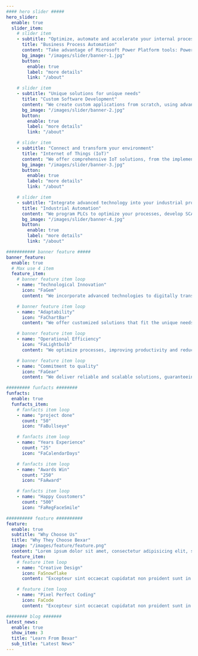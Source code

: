 ```yaml
---
#### hero slider #####
hero_slider:
  enable: true
  slider_item:
    # slider item
    - subtitle: "Optimize, automate and accelerate your internal processes"
      title: "Business Process Automation"
      content: "Take advantage of Microsoft Power Platform tools: Power Apps, Power BI, Power Automate and Power Pages to digitize and automate your business. Implement mobile, web and Business Intelligence dashboard solutions in less time and with great flexibility."
      bg_image: "/images/slider/banner-1.jpg"
      button:
        enable: true
        label: "more details"
        link: "/about"

    # slider item
    - subtitle: "Unique solutions for unique needs"
      title: "Custom Software Development"
      content: "We create custom applications from scratch, using advanced technologies like Python, web frameworks, RPA's and Machine Learning algorithms. We adapt to your specific requirements to provide you with robust and scalable software."
      bg_image: "/images/slider/banner-2.jpg"
      button:
        enable: true
        label: "more details"
        link: "/about"

    # slider item
    - subtitle: "Connect and transform your environment"
      title: "Internet of Things (IoT)"
      content: "We offer comprehensive IoT solutions, from the implementation of smart sensors to the design of networks of connected devices. Modernize your infrastructure and obtain real-time data to improve decision making."
      bg_image: "/images/slider/banner-3.jpg"
      button:
        enable: true
        label: "more details"
        link: "/about"

    # slider item
    - subtitle: "Integrate advanced technology into your industrial processes"
      title: "Industrial Automation"
      content: "We program PLCs to optimize your processes, develop SCADA systems for real-time monitoring and offer advanced process control solutions."
      bg_image: "/images/slider/banner-4.jpg"
      button:
        enable: true
        label: "more details"
        link: "/about"

########### banner feature #####
banner_feature:
  enable: true
  # Max use 4 item
  feature_item:
    # banner feature item loop
    - name: "Technological Innovation"
      icon: "FaGem"
      content: "We incorporate advanced technologies to digitally transform your company."

    # banner feature item loop
    - name: "Adaptability"
      icon: "FaChartBar"
      content: "We offer customized solutions that fit the unique needs of each business."

    # banner feature item loop
    - name: "Operational Efficiency"
      icon: "FaLightbulb"
      content: "We optimize processes, improving productivity and reducing costs through intelligent automation."

    # banner feature item loop
    - name: "Commitment to quality"
      icon: "FaGear"
      content: "We deliver reliable and scalable solutions, guaranteeing high quality standards."

######### funfacts ########
funfacts:
  enable: true
  funfacts_item:
    # fanfacts item loop
    - name: "project done"
      count: "50"
      icon: "FaBullseye"

    # fanfacts item loop
    - name: "Years Experience"
      count: "25"
      icon: "FaCalendarDays"

    # fanfacts item loop
    - name: "Awards Win"
      count: "250"
      icon: "FaAward"

    # fanfacts item loop
    - name: "Happy Coustomers"
      count: "500"
      icon: "FaRegFaceSmile"

########## feature ##########
feature:
  enable: true
  subtitle: "Why Choose Us"
  title: "Why They Choose Bexar"
  image: "/images/feature/feature.png"
  content: "Lorem ipsum dolor sit amet, consectetur adipisicing elit, sed do eius tempor incididunt ut labore."
  feature_item:
    # feature item loop
    - name: "Creative Design"
      icon: FaSnowflake
      content: "Excepteur sint occaecat cupidatat non proident sunt in culpa qui officia."

    # feature item loop
    - name: "Pixel Perfect Coding"
      icon: FaCode
      content: "Excepteur sint occaecat cupidatat non proident sunt in culpa qui officia."

######## blog #######
latest_news:
  enable: true
  show_item: 3
  title: "Learn From Bexar"
  sub_title: "Latest News"
---
```

